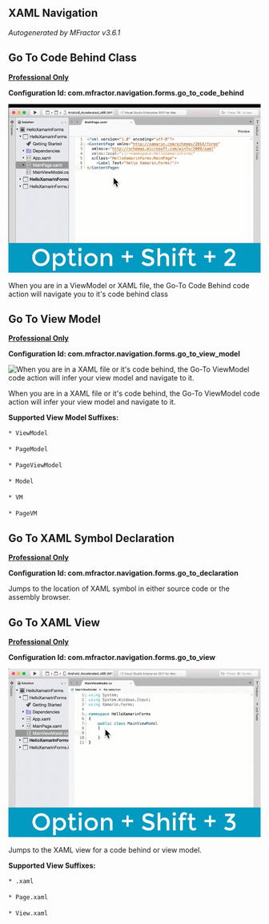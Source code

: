 ## XAML Navigation
*Autogenerated by MFractor v3.6.1*
## Go To Code Behind Class

**[Professional Only](https://www.mfractor.com/buy?utm_source=docs&utm_medium=professional_only)**

**Configuration Id: com.mfractor.navigation.forms.go_to_code_behind**


![When you are in a ViewModel or XAML file, the Go-To Code Behind code action will navigate you to it's code behind class](/img/code-actions/xaml/navigate/go-to-code-behind.gif)

When you are in a ViewModel or XAML file, the Go-To Code Behind code action will navigate you to it's code behind class


## Go To View Model

**[Professional Only](https://www.mfractor.com/buy?utm_source=docs&utm_medium=professional_only)**

**Configuration Id: com.mfractor.navigation.forms.go_to_view_model**


![When you are in a XAML file or it's code behind, the Go-To ViewModel code action will infer your view model and navigate to it.](/img/code-actions/xaml/navigate/go-to-view-model.gif)

When you are in a XAML file or it's code behind, the Go-To ViewModel code action will infer your view model and navigate to it.

**Supported View Model Suffixes:**

	* ViewModel

	* PageModel

	* PageViewModel

	* Model

	* VM

	* PageVM


## Go To XAML Symbol Declaration

**[Professional Only](https://www.mfractor.com/buy?utm_source=docs&utm_medium=professional_only)**

**Configuration Id: com.mfractor.navigation.forms.go_to_declaration**

Jumps to the location of XAML symbol in either source code or the assembly browser.


## Go To XAML View

**[Professional Only](https://www.mfractor.com/buy?utm_source=docs&utm_medium=professional_only)**

**Configuration Id: com.mfractor.navigation.forms.go_to_view**


![When you are in a ViewModel or code-behind, the Go-To Code XAML View code action will navigate you to it's XAML view.](/img/code-actions/xaml/navigate/go-to-xaml-view.gif)

Jumps to the XAML view for a code behind or view model.

**Supported View Suffixes:**

	* .xaml

	* Page.xaml

	* View.xaml


